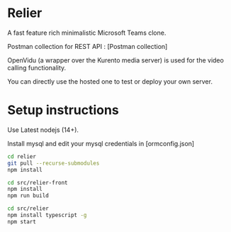 # Relier

A fast feature rich minimalistic Microsoft Teams clone.

Postman collection for REST API : [Postman collection]

OpenVidu (a wrapper over the Kurento media server) is used for the video calling functionality.

You can directly use the hosted one to test or deploy your own server.
# Setup instructions

Use Latest nodejs (14+).

Install mysql and edit your mysql credentials in [ormconfig.json]

```bash
cd relier
git pull --recurse-submodules
npm install
```
```bash
cd src/relier-front
npm install
npm run build
```
```bash
cd src/relier
npm install typescript -g
npm start
```
